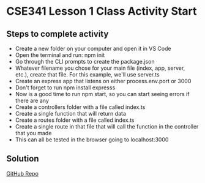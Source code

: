 # CSE341 Lesson 1 Class Activity Start

## Steps to complete activity

- Create a new folder on your computer and open it in VS Code
- Open the terminal and run: npm init
- Go through the CLI prompts to create the package.json
- Whatever filename you chose for your main file (index, app, server, etc.), create that file. For this example, we'll use server.ts
- Create an express app that listens on either process.env.port or 3000
- Don't forget to run npm install expresss
- Now is a good time to run npm start, so you can start seeing errors if there are any
- Create a controllers folder with a file called index.ts
- Create a single function that will return data
- Create a routes folder with a file called index.ts
- Create a single route in that file that will call the function in the controller that you made
- This can all be tested in the browser going to localhost:3000

## Solution

[GitHub Repo](https://github.com/byui-cse/cse341-ts-student/tree/L01-class-complete)

